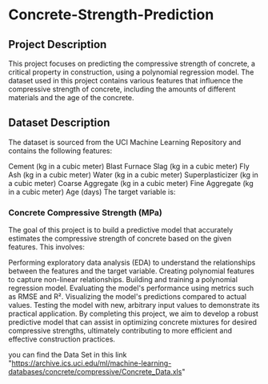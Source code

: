 # Concrete-Strength-Prediction

## Project Description
This project focuses on predicting the compressive strength of concrete, a critical property in construction, using a polynomial regression model. The dataset used in this project contains various features that influence the compressive strength of concrete, including the amounts of different materials and the age of the concrete.

## Dataset Description
The dataset is sourced from the UCI Machine Learning Repository and contains the following features:

Cement (kg in a cubic meter)
Blast Furnace Slag (kg in a cubic meter)
Fly Ash (kg in a cubic meter)
Water (kg in a cubic meter)
Superplasticizer (kg in a cubic meter)
Coarse Aggregate (kg in a cubic meter)
Fine Aggregate (kg in a cubic meter)
Age (days)
The target variable is:

### Concrete Compressive Strength (MPa)
The goal of this project is to build a predictive model that accurately estimates the compressive strength of concrete based on the given features. This involves:

Performing exploratory data analysis (EDA) to understand the relationships between the features and the target variable.
Creating polynomial features to capture non-linear relationships.
Building and training a polynomial regression model.
Evaluating the model's performance using metrics such as RMSE and R².
Visualizing the model's predictions compared to actual values.
Testing the model with new, arbitrary input values to demonstrate its practical application.
By completing this project, we aim to develop a robust predictive model that can assist in optimizing concrete mixtures for desired compressive strengths, ultimately contributing to more efficient and effective construction practices.

you can find the Data Set in this link "https://archive.ics.uci.edu/ml/machine-learning-databases/concrete/compressive/Concrete_Data.xls"
